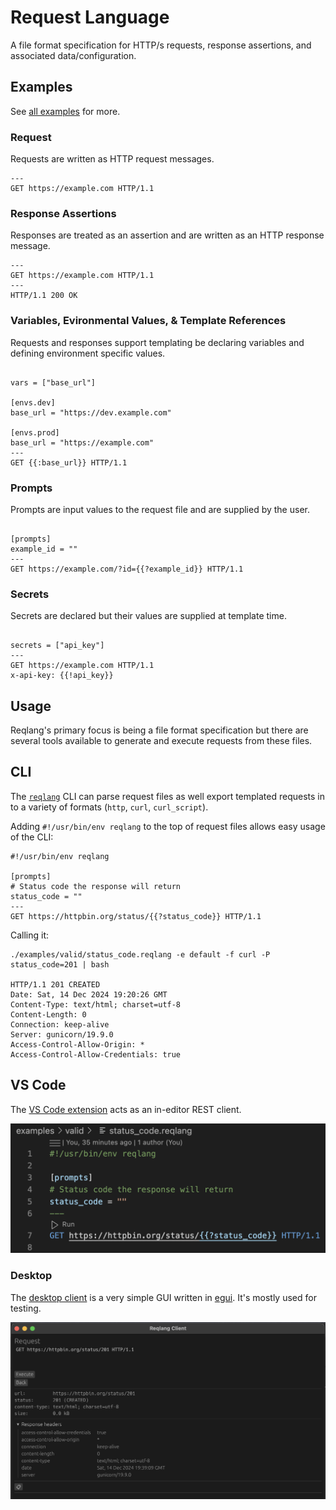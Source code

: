 # Request Language

A file format specification for HTTP/s requests, response assertions, and associated data/configuration.

## Examples

See [all examples](./examples) for more.

### Request

Requests are written as HTTP request messages.

```reqlang
---
GET https://example.com HTTP/1.1
```

### Response Assertions

Responses are treated as an assertion and are written as an HTTP response message.

```reqlang
---
GET https://example.com HTTP/1.1
---
HTTP/1.1 200 OK
```

### Variables, Evironmental Values, & Template References

Requests and responses support templating be declaring variables and defining environment specific values.

```reqlang

vars = ["base_url"]

[envs.dev]
base_url = "https://dev.example.com"

[envs.prod]
base_url = "https://example.com"
---
GET {{:base_url}} HTTP/1.1
```

### Prompts

Prompts are input values to the request file and are supplied by the user.

```reqlang

[prompts]
example_id = ""
---
GET https://example.com/?id={{?example_id}} HTTP/1.1
```

### Secrets

Secrets are declared but their values are supplied at template time.

```reqlang

secrets = ["api_key"]
---
GET https://example.com HTTP/1.1
x-api-key: {{!api_key}}
```

## Usage

Reqlang's primary focus is being a file format specification but there are several tools available to generate and execute requests from these files.

## CLI

The [`reqlang`](./cli) CLI can parse request files as well export templated requests in to a variety of formats (`http`, `curl`, `curl_script`).

Adding `#!/usr/bin/env reqlang` to the top of request files allows easy usage of the CLI:

```reqlang
#!/usr/bin/env reqlang

[prompts]
# Status code the response will return
status_code = ""
---
GET https://httpbin.org/status/{{?status_code}} HTTP/1.1
```

Calling it:

```shell
./examples/valid/status_code.reqlang -e default -f curl -P status_code=201 | bash

HTTP/1.1 201 CREATED
Date: Sat, 14 Dec 2024 19:20:26 GMT
Content-Type: text/html; charset=utf-8
Content-Length: 0
Connection: keep-alive
Server: gunicorn/19.9.0
Access-Control-Allow-Origin: *
Access-Control-Allow-Credentials: true
```

## VS Code

The [VS Code extension](./vsc) acts as an in-editor REST client.

![VS Code Extension Screenshot](./vsc/screenshot.png)

### Desktop

The [desktop client](./reqlang-client) is a very simple GUI written in [egui](https://github.com/emilk/egui). It's mostly used for testing.

![GUI Client Screenshot](./reqlang-client/screenshot.png)

